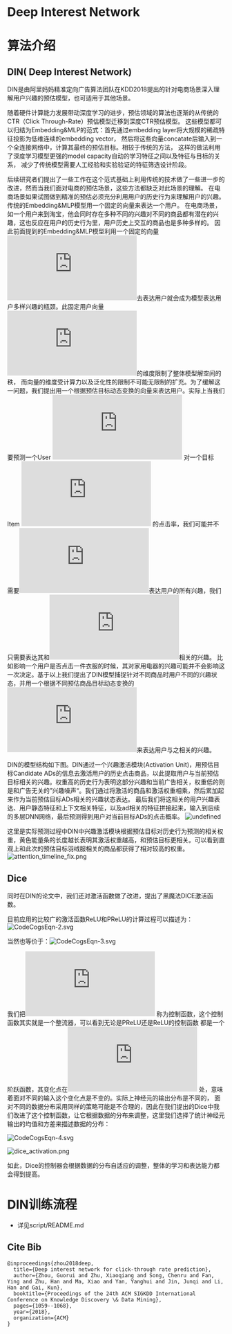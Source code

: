 # Deep Interest Network

# 算法介绍
## DIN( Deep Interest Network) 
DIN是由阿里妈妈精准定向广告算法团队在KDD2018提出的针对电商场景深入理解用户兴趣的预估模型，也可适用于其他场景。

随着硬件计算能力发展带动深度学习的进步，预估领域的算法也逐渐的从传统的CTR（Click Through-Rate）预估模型迁移到深度CTR预估模型。
这些模型都可以归结为Embedding&MLP的范式：首先通过embedding layer将大规模的稀疏特征投影为低维连续的embedding vector，
然后将这些向量concatate后输入到一个全连接网络中，计算其最终的预估目标。相较于传统的方法，
这样的做法利用了深度学习模型更强的model capacity自动的学习特征之间以及特征与目标的关系，
减少了传统模型需要人工经验和实验验证的特征筛选设计阶段。

后续研究者们提出了一些工作在这个范式基础上利用传统的技术做了一些进一步的改进，然而当我们面对电商的预估场景，这些方法都缺乏对此场景的理解。
在电商场景如果试图做到精准的预估必须充分利用用户的历史行为来理解用户的兴趣。传统的Embedding&MLP模型用一个固定的向量来表达一个用户。
在电商场景，如一个用户来到淘宝，他会同时存在多种不同的兴趣对不同的商品都有潜在的兴趣，这也反应在用户的历史行为里，用户历史上交互的商品也是多种多样的。
因此前面提到的Embedding&MLP模型利用一个固定的向量![img](http://latex.codecogs.com/svg.latex?V_u)去表达用户就会成为模型表达用户多样兴趣的瓶颈。此固定用户向量![img](http://latex.codecogs.com/svg.latex?V_u)的维度限制了整体模型解空间的秩，
而向量的维度受计算力以及泛化性的限制不可能无限制的扩充。为了缓解这一问题，我们提出用一个根据预估目标动态变换的向量来表达用户。实际上当我们要预测一个User ![img](http://latex.codecogs.com/svg.latex?U)
对一个目标Item ![img](http://latex.codecogs.com/svg.latex?I_t) 的点击率，我们可能并不需要![img](http://latex.codecogs.com/svg.latex?V_u)表达用户的所有兴趣，我们只需要表达其和![img](http://latex.codecogs.com/svg.latex?I_t)相关的兴趣。
比如影响一个用户是否点击一件衣服的时候，其对家用电器的兴趣可能并不会影响这一次决定。基于以上我们提出了DIN模型捕捉针对不同商品时用户不同的兴趣状态，并用一个根据不同预估商品目标动态变换的![img](http://latex.codecogs.com/svg.latex?V_u)来表达用户与之相关的兴趣。

DIN的模型结构如下图。DIN通过一个兴趣激活模块(Activation Unit)，用预估目标Candidate ADs的信息去激活用户的历史点击商品，以此提取用户与当前预估目标相关的兴趣。权重高的历史行为表明这部分兴趣和当前广告相关，权重低的则是和广告无关的”兴趣噪声“。我们通过将激活的商品和激活权重相乘，然后累加起来作为当前预估目标ADs相关的兴趣状态表达。
最后我们将这相关的用户兴趣表达、用户静态特征和上下文相关特征，以及ad相关的特征拼接起来，输入到后续的多层DNN网络，最后预测得到用户对当前目标ADs的点击概率。
![undefined](https://cdn.nlark.com/lark/0/2018/png/36154/1541994938186-65f7eebc-b246-4fa1-9d35-5cad9e22a08d.png) 

这里是实际预测过程中DIN中兴趣激活模块根据预估目标对历史行为预测的相关权重，黄色能量条的长度越长表明其激活权重越高，和预估目标更相关。可以看到直观上和此次的预估目标羽绒服相关的商品都获得了相对较高的权重。
![attention_timeline_fix.png](https://cdn.nlark.com/lark/0/2018/png/6098/1542337777101-ea941a64-4f6c-4922-8165-b8bcde577b9a.png) 
## Dice
同时在DIN的论文中，我们还对激活函数做了改进，提出了黑魔法DICE激活函数。

目前应用的比较广的激活函数ReLU和PReLU的计算过程可以描述为：
![CodeCogsEqn-2.svg](https://cdn.nlark.com/lark/0/2018/svg/6098/1542338886126-c86a2268-870f-4f3f-af5b-d2c3a405e769.svg) 

当然也等价于：![CodeCogsEqn-3.svg](https://cdn.nlark.com/lark/0/2018/svg/6098/1542338959431-f13437d4-a951-4d62-9114-d4762b2f1f01.svg) 

我们把![img](http://latex.codecogs.com/svg.latex?P(s)) 称为控制函数，这个控制函数其实就是一个整流器，可以看到无论是PReLU还是ReLU的控制函数
都是一个阶跃函数，其变化点在![img](http://latex.codecogs.com/svg.latex?s=0) 处，意味着面对不同的输入这个变化点是不变的。实际上神经元的输出分布是不同的，
面对不同的数据分布采用同样的策略可能是不合理的，因此在我们提出的Dice中我们改进了这个控制函数，让它根据数据的分布来调整，这里我们选择了统计神经元输出的均值和方差来描述数据的分布：

![CodeCogsEqn-4.svg](https://cdn.nlark.com/lark/0/2018/svg/6098/1542339395366-782ed784-f8ce-42e8-a25c-8d17b4559061.svg) 

![dice_activation.png](https://cdn.nlark.com/lark/0/2018/png/6098/1542339525050-8b030a4a-bd9f-4891-acc1-6ab02192365d.png)

如此，Dice的控制器会根据数据的分布自适应的调整，整体的学习和表达能力都会得到提高。

# DIN训练流程
* 详见script/README.md

## Cite Bib
```
@inproceedings{zhou2018deep,
  title={Deep interest network for click-through rate prediction},
  author={Zhou, Guorui and Zhu, Xiaoqiang and Song, Chenru and Fan, Ying and Zhu, Han and Ma, Xiao and Yan, Yanghui and Jin, Junqi and Li, Han and Gai, Kun},
  booktitle={Proceedings of the 24th ACM SIGKDD International Conference on Knowledge Discovery \& Data Mining},
  pages={1059--1068},
  year={2018},
  organization={ACM}
}
```
